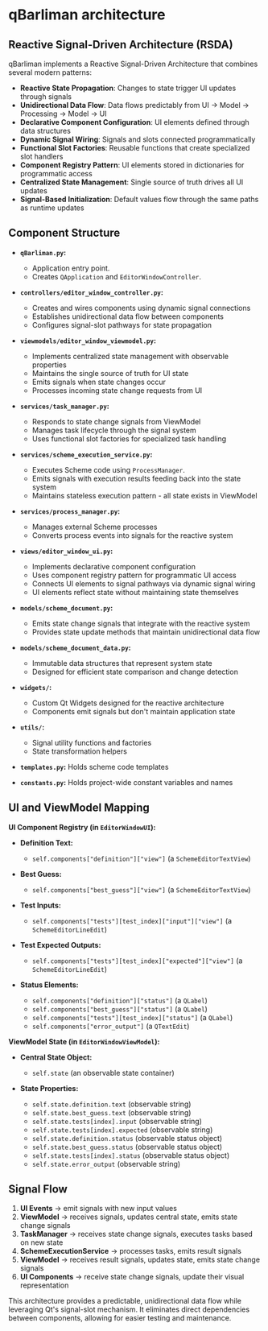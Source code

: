 # qBarliman architecture

## Reactive Signal-Driven Architecture (RSDA)

qBarliman implements a Reactive Signal-Driven Architecture that combines several modern patterns:

- **Reactive State Propagation**: Changes to state trigger UI updates through signals
- **Unidirectional Data Flow**: Data flows predictably from UI → Model → Processing → Model → UI
- **Declarative Component Configuration**: UI elements defined through data structures
- **Dynamic Signal Wiring**: Signals and slots connected programmatically
- **Functional Slot Factories**: Reusable functions that create specialized slot handlers
- **Component Registry Pattern**: UI elements stored in dictionaries for programmatic access
- **Centralized State Management**: Single source of truth drives all UI updates
- **Signal-Based Initialization**: Default values flow through the same paths as runtime updates

## Component Structure

- **`qBarliman.py`:**

  - Application entry point.
  - Creates `QApplication` and `EditorWindowController`.

- **`controllers/editor_window_controller.py`:**

  - Creates and wires components using dynamic signal connections
  - Establishes unidirectional data flow between components
  - Configures signal-slot pathways for state propagation

- **`viewmodels/editor_window_viewmodel.py`:**

  - Implements centralized state management with observable properties
  - Maintains the single source of truth for UI state
  - Emits signals when state changes occur
  - Processes incoming state change requests from UI

- **`services/task_manager.py`:**

  - Responds to state change signals from ViewModel
  - Manages task lifecycle through the signal system
  - Uses functional slot factories for specialized task handling

- **`services/scheme_execution_service.py`:**

  - Executes Scheme code using `ProcessManager`.
  - Emits signals with execution results feeding back into the state system
  - Maintains stateless execution pattern - all state exists in ViewModel

- **`services/process_manager.py`:**

  - Manages external Scheme processes
  - Converts process events into signals for the reactive system

- **`views/editor_window_ui.py`:**

  - Implements declarative component configuration
  - Uses component registry pattern for programmatic UI access
  - Connects UI elements to signal pathways via dynamic signal wiring
  - UI elements reflect state without maintaining state themselves

- **`models/scheme_document.py`:**

  - Emits state change signals that integrate with the reactive system
  - Provides state update methods that maintain unidirectional data flow

- **`models/scheme_document_data.py`:**

  - Immutable data structures that represent system state
  - Designed for efficient state comparison and change detection

- **`widgets/`:**

  - Custom Qt Widgets designed for the reactive architecture
  - Components emit signals but don't maintain application state

- **`utils/`:**

  - Signal utility functions and factories
  - State transformation helpers

- **`templates.py`:** Holds scheme code templates
- **`constants.py`:** Holds project-wide constant variables and names

## UI and ViewModel Mapping

**UI Component Registry (in `EditorWindowUI`):**

- **Definition Text:**

  - `self.components["definition"]["view"]` (a `SchemeEditorTextView`)

- **Best Guess:**

  - `self.components["best_guess"]["view"]` (a `SchemeEditorTextView`)

- **Test Inputs:**

  - `self.components["tests"][test_index]["input"]["view"]` (a `SchemeEditorLineEdit`)

- **Test Expected Outputs:**

  - `self.components["tests"][test_index]["expected"]["view"]` (a `SchemeEditorLineEdit`)

- **Status Elements:**
  - `self.components["definition"]["status"]` (a `QLabel`)
  - `self.components["best_guess"]["status"]` (a `QLabel`)
  - `self.components["tests"][test_index]["status"]` (a `QLabel`)
  - `self.components["error_output"]` (a `QTextEdit`)

**ViewModel State (in `EditorWindowViewModel`):**

- **Central State Object:**

  - `self.state` (an observable state container)

- **State Properties:**
  - `self.state.definition.text` (observable string)
  - `self.state.best_guess.text` (observable string)
  - `self.state.tests[index].input` (observable string)
  - `self.state.tests[index].expected` (observable string)
  - `self.state.definition.status` (observable status object)
  - `self.state.best_guess.status` (observable status object)
  - `self.state.tests[index].status` (observable status object)
  - `self.state.error_output` (observable string)

## Signal Flow

1. **UI Events** → emit signals with new input values
2. **ViewModel** → receives signals, updates central state, emits state change signals
3. **TaskManager** → receives state change signals, executes tasks based on new state
4. **SchemeExecutionService** → processes tasks, emits result signals
5. **ViewModel** → receives result signals, updates state, emits state change signals
6. **UI Components** → receive state change signals, update their visual representation

This architecture provides a predictable, unidirectional data flow while leveraging Qt's signal-slot mechanism. It eliminates direct dependencies between components, allowing for easier testing and maintenance.
